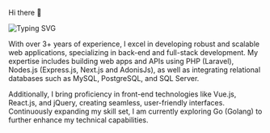 Hi there 👋 

![Typing SVG](https://readme-typing-svg.demolab.com?font=Fira+Code&weight=100&size=15&duration=2500&pause=1000&color=FF8787&vCenter=true&width=435&lines=I'm+a+Full-Stack+Developer;I'm+a+Software+Developer;)

With over 3+ years of experience, I excel in developing robust and scalable web applications, specializing in back-end and full-stack development. My expertise includes building web apps and APIs using PHP (Laravel), Nodes.js (Express.js, Next.js and AdonisJs), as well as integrating relational databases such as MySQL, PostgreSQL, and SQL Server. 

Additionally, I bring proficiency in front-end technologies like Vue.js, React.js, and jQuery, creating seamless, user-friendly interfaces. Continuously expanding my skill set, I am currently exploring Go (Golang) to further enhance my technical capabilities.

